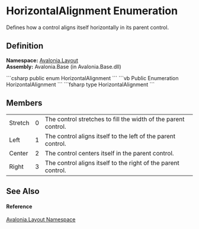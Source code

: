 # HorizontalAlignment Enumeration


Defines how a control aligns itself horizontally in its parent control.



## Definition
**Namespace:** <a href="N_Avalonia_Layout">Avalonia.Layout</a>  
**Assembly:** Avalonia.Base (in Avalonia.Base.dll)

<Tabs groupId="api-code-preview">
<TabItem value="csharp" label="C#">
```csharp
public enum HorizontalAlignment
```
</TabItem>
<TabItem value="vb" label="VB">
```vb
Public Enumeration HorizontalAlignment
```
</TabItem>
<TabItem value="fsharp" label="F#">
```fsharp
type HorizontalAlignment
```
</TabItem>
</Tabs>



## Members
<table>
<tr>
<td>Stretch</td>
<td>0</td>
<td>The control stretches to fill the width of the parent control.</td>
</tr>
<tr>
<td>Left</td>
<td>1</td>
<td>The control aligns itself to the left of the parent control.</td>
</tr>
<tr>
<td>Center</td>
<td>2</td>
<td>The control centers itself in the parent control.</td>
</tr>
<tr>
<td>Right</td>
<td>3</td>
<td>The control aligns itself to the right of the parent control.</td>
</tr>
</table>

## See Also


#### Reference
<a href="N_Avalonia_Layout">Avalonia.Layout Namespace</a>  

